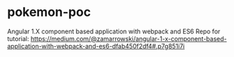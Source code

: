 # pokemon-poc
Angular 1.X component based application with webpack and ES6
Repo for tutorial:
https://medium.com/@zamarrowski/angular-1-x-component-based-application-with-webpack-and-es6-dfab450f2df4#.p7g851i7i
